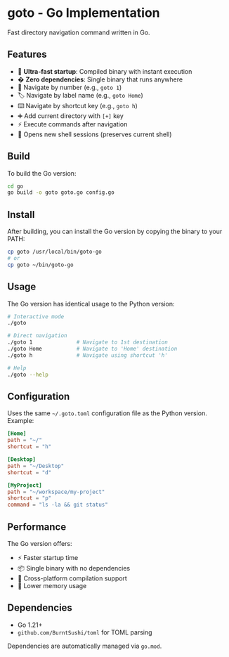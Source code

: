 # goto - Go Implementation

Fast directory navigation command written in Go.

## Features

- 🚀 **Ultra-fast startup**: Compiled binary with instant execution
- � **Zero dependencies**: Single binary that runs anywhere
- 🔢 Navigate by number (e.g., `goto 1`)
- 🏷️  Navigate by label name (e.g., `goto Home`)  
- ⌨️  Navigate by shortcut key (e.g., `goto h`)
- ➕ Add current directory with `[+]` key
- ⚡ Execute commands after navigation
- 🐚 Opens new shell sessions (preserves current shell)

## Build

To build the Go version:

```sh
cd go
go build -o goto goto.go config.go
```

## Install

After building, you can install the Go version by copying the binary to your PATH:

```sh
cp goto /usr/local/bin/goto-go
# or
cp goto ~/bin/goto-go
```

## Usage

The Go version has identical usage to the Python version:

```sh
# Interactive mode
./goto

# Direct navigation
./goto 1              # Navigate to 1st destination
./goto Home           # Navigate to 'Home' destination  
./goto h              # Navigate using shortcut 'h'

# Help
./goto --help
```

## Configuration

Uses the same `~/.goto.toml` configuration file as the Python version. Example:

```toml
[Home]
path = "~/"
shortcut = "h"

[Desktop] 
path = "~/Desktop"
shortcut = "d"

[MyProject]
path = "~/workspace/my-project"
shortcut = "p"
command = "ls -la && git status"
```

## Performance

The Go version offers:
- ⚡ Faster startup time
- 📦 Single binary with no dependencies
- 🔧 Cross-platform compilation support
- 💾 Lower memory usage

## Dependencies

- Go 1.21+ 
- `github.com/BurntSushi/toml` for TOML parsing

Dependencies are automatically managed via `go.mod`.
